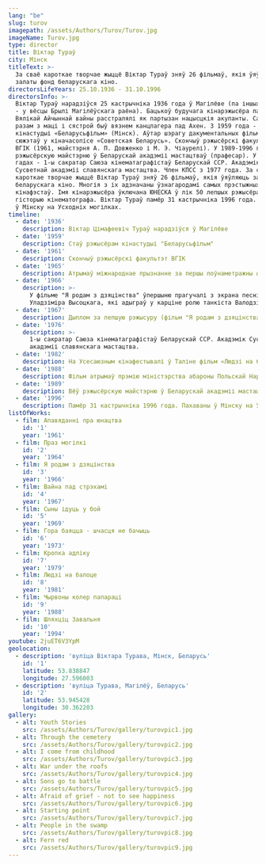 ```yaml
---
lang: "be"
slug: turov
imagepath: /assets/Authors/Turov/Turov.jpg
imageName: Turov.jpg
type: director
title: Віктар Тураў
city: Мінск
titleText: >-
  За сваё кароткае творчае жыццё Віктар Тураў зняў 26 фільмаў, якія ўяўляюць
  залаты фонд беларускага кіно.
directorsLifeYears: 25.10.1936 - 31.10.1996
directorsInfo: >-
  Віктар Тураў нарадзіўся 25 кастрычніка 1936 года ў Магілёве (па іншых крыніцах
  - у вёсцы Брылі Магілёўскага раёна). Бацькоў будучага кінарэжысёра падчас
  Вялікай Айчыннай вайны расстралялі як партызан нацысцкія акупанты. Сам Віктар
  разам з маці і сястрой быў вязнем канцлагера пад Ахен. З 1959 года - рэжысёр
  кінастудыі «Беларусьфільм» (Мінск). Аўтар шэрагу дакументальных фільмаў і
  сюжэтаў у кіначасопісе «Советская Беларусь». Скончыў рэжысёрскі факультэт
  ВГІК (1961, майстэрня А. П. Довженко і М. Э. Чіаурелі). У 1989-1996 гг. вёў
  рэжысёрскую майстэрню ў Беларускай акадэміі мастацтваў (прафесар). У 1976-1981
  гадах - 1-ы сакратар Саюза кінематаграфістаў Беларускай ССР. Акадэмік
  Сусветнай акадэміі славянскага мастацтва. Член КПСС з 1977 года. За сваё
  кароткае творчае жыццё Віктар Тураў зняў 26 фільмаў, якія ўяўляюць залаты фонд
  беларускага кіно. Многія з іх адзначаны ўзнагародамі самых прэстыжных
  кінафэстаў. Імя кінарэжысёра ўключана ЮНЕСКА ў лік 50 лепшых рэжысёраў за ўсю
  гісторыю кінематографа. Віктар Тураў памёр 31 кастрычніка 1996 года. Пахаваны
  ў Мінску на Усходніх могілках.
timeline:
  - date: '1936'
    description: Віктар Цімафеевіч Тураў нарадзіўся ў Магілёве
  - date: '1959'
    description: Стаў рэжысёрам кінастудыі "Беларусьфільм"
  - date: '1961'
    description: Скончыў рэжысёрскі факультэт ВГІК
  - date: '1965'
    description: Атрымаў міжнароднае прызнанне за першы поўнаметражны фільм "Праз могілкі"
  - date: '1966'
    description: >-
      У фільме "Я родам з дзяцінства" ўпершыню прагучалі з экрана песні
      Уладзіміра Высоцкага, які адыграў у карціне ролю танкіста Валодзі.
  - date: '1967'
    description: Дыплом за лепшую рэжысуру (фільм "Я родам з дзяцінства")
  - date: '1976'
    description: >-
      1-ы сакратар Саюза кінематаграфістаў Беларускай ССР. Акадэмік Сусветнай
      акадэміі славянскага мастацтва.
  - date: '1982'
    description: На Усесаюзным кінафестывалі ў Таліне фільм «Людзі на балоце» атрымаў галоўны прыз і дыплом, прыз за жаночую ролю і прыз Саюза кінематаграфістаў Эстонскай ССР
  - date: '1988'
    description: Фільм атрымаў прэмію міністэрства абароны Польскай Народнай Рэспублікі
  - date: '1989'
    description: Вёў рэжысёрскую майстэрню ў Беларускай акадэміі мастацтваў (прафесар)
  - date: '1996'
    description: Памёр 31 кастрычніка 1996 года. Пахаваны ў Мінску на Усходніх могілках
listOfWorks:
  - film: Апавяданні пра юнацтва
    id: '1'
    year: '1961'
  - film: Праз могілкі
    id: '2'
    year: '1964'
  - film: Я родам з дзяцінства
    id: '3'
    year: '1966'
  - film: Вайна пад стрэхамі
    id: '4'
    year: '1967'
  - film: Сыны ідуць у бой
    id: '5'
    year: '1969'
  - film: Гора баяцца - шчасця не бачыць
    id: '6'
    year: '1973'
  - film: Кропка адліку
    id: '7'
    year: '1979'
  - film: Людзі на балоце
    id: '8'
    year: '1981'
  - film: Чырвоны колер папараці
    id: '9'
    year: '1988'
  - film: Шляхціц Завальня
    id: '10'
    year: '1994'
youtube: 2juET6V3YpM
geolocation:
  - description: 'вуліца Віктара Турава, Мінск, Беларусь'
    id: '1'
    latitude: 53.838847
    longitude: 27.596003
  - description: 'вуліца Турава, Магілёў, Беларусь'
    id: '2'
    latitude: 53.945428
    longitude: 30.362203
gallery:
  - alt: Youth Stories
    src: /assets/Authors/Turov/gallery/turovpic1.jpg
  - alt: Through the cemetery
    src: /assets/Authors/Turov/gallery/turovpic2.jpg
  - alt: I come from childhood
    src: /assets/Authors/Turov/gallery/turovpic3.jpg
  - alt: War under the roofs
    src: /assets/Authors/Turov/gallery/turovpic4.jpg
  - alt: Sons go to battle
    src: /assets/Authors/Turov/gallery/turovpic5.jpg
  - alt: Afraid of grief - not to see happiness
    src: /assets/Authors/Turov/gallery/turovpic6.jpg
  - alt: Starting point
    src: /assets/Authors/Turov/gallery/turovpic7.jpg
  - alt: People in the swamp
    src: /assets/Authors/Turov/gallery/turovpic8.jpg
  - alt: Fern red
    src: /assets/Authors/Turov/gallery/turovpic9.jpg
---
```


